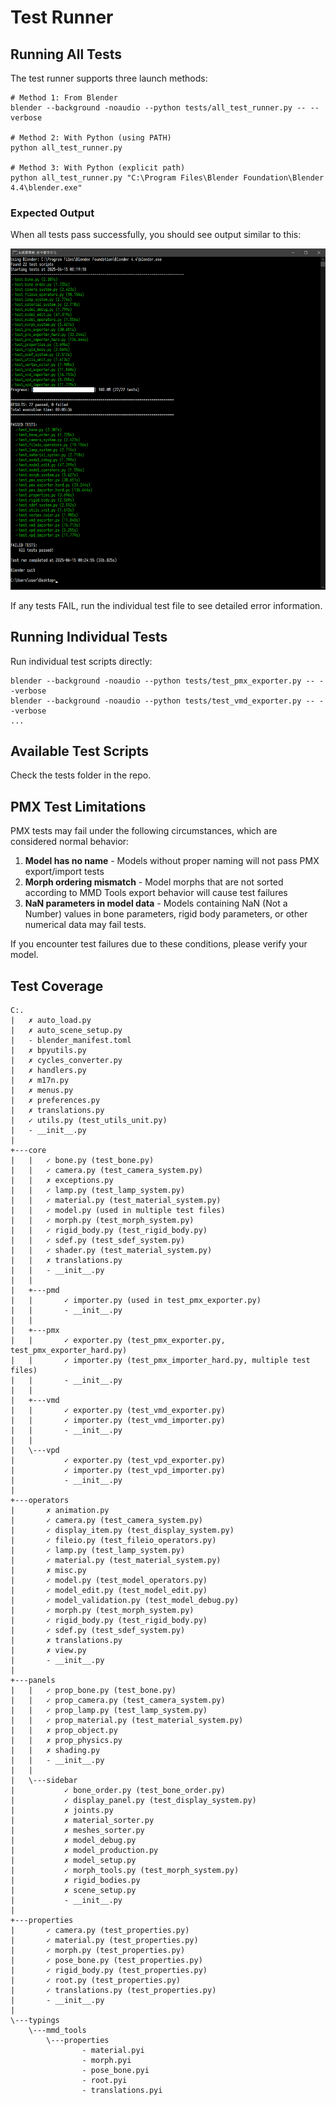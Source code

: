 # Test Runner

## Running All Tests

The test runner supports three launch methods:

```
# Method 1: From Blender
blender --background -noaudio --python tests/all_test_runner.py -- --verbose

# Method 2: With Python (using PATH)
python all_test_runner.py

# Method 3: With Python (explicit path)
python all_test_runner.py "C:\Program Files\Blender Foundation\Blender 4.4\blender.exe"
```

### Expected Output

When all tests pass successfully, you should see output similar to this:

![Test Runner Output](all_test_runner_output.png)

If any tests FAIL, run the individual test file to see detailed error information.

## Running Individual Tests

Run individual test scripts directly:
```
blender --background -noaudio --python tests/test_pmx_exporter.py -- --verbose
blender --background -noaudio --python tests/test_vmd_exporter.py -- --verbose
...
```

## Available Test Scripts

Check the tests folder in the repo.

## PMX Test Limitations

PMX tests may fail under the following circumstances, which are considered normal behavior:

1. **Model has no name** - Models without proper naming will not pass PMX export/import tests
2. **Morph ordering mismatch** - Model morphs that are not sorted according to MMD Tools export behavior will cause test failures
3. **NaN parameters in model data** - Models containing NaN (Not a Number) values in bone parameters, rigid body parameters, or other numerical data may fail tests.

If you encounter test failures due to these conditions, please verify your model.

## Test Coverage
```
C:.
|   ✗ auto_load.py
|   ✗ auto_scene_setup.py
|   - blender_manifest.toml
|   ✗ bpyutils.py
|   ✗ cycles_converter.py
|   ✗ handlers.py
|   ✗ m17n.py
|   ✗ menus.py
|   ✗ preferences.py
|   ✗ translations.py
|   ✓ utils.py (test_utils_unit.py)
|   - __init__.py
|
+---core
|   |   ✓ bone.py (test_bone.py)
|   |   ✓ camera.py (test_camera_system.py)
|   |   ✗ exceptions.py
|   |   ✓ lamp.py (test_lamp_system.py)
|   |   ✓ material.py (test_material_system.py)
|   |   ✓ model.py (used in multiple test files)
|   |   ✓ morph.py (test_morph_system.py)
|   |   ✓ rigid_body.py (test_rigid_body.py)
|   |   ✓ sdef.py (test_sdef_system.py)
|   |   ✓ shader.py (test_material_system.py)
|   |   ✗ translations.py
|   |   - __init__.py
|   |
|   +---pmd
|   |       ✓ importer.py (used in test_pmx_exporter.py)
|   |       - __init__.py
|   |
|   +---pmx
|   |       ✓ exporter.py (test_pmx_exporter.py, test_pmx_exporter_hard.py)
|   |       ✓ importer.py (test_pmx_importer_hard.py, multiple test files)
|   |       - __init__.py
|   |
|   +---vmd
|   |       ✓ exporter.py (test_vmd_exporter.py)
|   |       ✓ importer.py (test_vmd_importer.py)
|   |       - __init__.py
|   |
|   \---vpd
|           ✓ exporter.py (test_vpd_exporter.py)
|           ✓ importer.py (test_vpd_importer.py)
|           - __init__.py
|
+---operators
|       ✗ animation.py
|       ✓ camera.py (test_camera_system.py)
|       ✓ display_item.py (test_display_system.py)
|       ✓ fileio.py (test_fileio_operators.py)
|       ✓ lamp.py (test_lamp_system.py)
|       ✓ material.py (test_material_system.py)
|       ✗ misc.py
|       ✓ model.py (test_model_operators.py)
|       ✓ model_edit.py (test_model_edit.py)
|       ✓ model_validation.py (test_model_debug.py)
|       ✓ morph.py (test_morph_system.py)
|       ✓ rigid_body.py (test_rigid_body.py)
|       ✓ sdef.py (test_sdef_system.py)
|       ✗ translations.py
|       ✗ view.py
|       - __init__.py
|
+---panels
|   |   ✓ prop_bone.py (test_bone.py)
|   |   ✓ prop_camera.py (test_camera_system.py)
|   |   ✓ prop_lamp.py (test_lamp_system.py)
|   |   ✓ prop_material.py (test_material_system.py)
|   |   ✗ prop_object.py
|   |   ✗ prop_physics.py
|   |   ✗ shading.py
|   |   - __init__.py
|   |
|   \---sidebar
|           ✓ bone_order.py (test_bone_order.py)
|           ✓ display_panel.py (test_display_system.py)
|           ✗ joints.py
|           ✗ material_sorter.py
|           ✗ meshes_sorter.py
|           ✗ model_debug.py
|           ✗ model_production.py
|           ✗ model_setup.py
|           ✓ morph_tools.py (test_morph_system.py)
|           ✗ rigid_bodies.py
|           ✗ scene_setup.py
|           - __init__.py
|
+---properties
|       ✓ camera.py (test_properties.py)
|       ✓ material.py (test_properties.py)
|       ✓ morph.py (test_properties.py)
|       ✓ pose_bone.py (test_properties.py)
|       ✓ rigid_body.py (test_properties.py)
|       ✓ root.py (test_properties.py)
|       ✓ translations.py (test_properties.py)
|       - __init__.py
|
\---typings
    \---mmd_tools
        \---properties
                - material.pyi
                - morph.pyi
                - pose_bone.pyi
                - root.pyi
                - translations.pyi
```